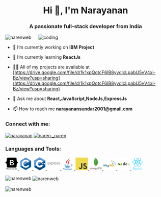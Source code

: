 <h1 align="center">Hi 👋, I'm Narayanan</h1>
<h3 align="center">A passionate full-stack developer from India</h3>
<img align="right" alt ="coding" width="400" src="https://www.google.com/url?sa=i&url=https%3A%2F%2Fgithub.com%2Frudrabarad%2FGifs&psig=AOvVaw2MfthsxXjM_0QWKgwHU6J_&ust=1669131298947000&source=images&cd=vfe&ved=0CA8QjRxqFwoTCNDF6OLMv_sCFQAAAAAdAAAAABAE">
<p align="left"> <img src="https://komarev.com/ghpvc/?username=narenweb&label=Profile%20views&color=0e75b6&style=flat" alt="narenweb" /> </p>

- 🔭 I’m currently working on **IBM Project**

- 🌱 I’m currently learning **ReactJs**

- 👨‍💻 All of my projects are available at [https://drive.google.com/file/d/1k1xpQotcF6IB8yydlcLpabU5vV4xi-Bz/view?usp=sharing](https://drive.google.com/file/d/1k1xpQotcF6IB8yydlcLpabU5vV4xi-Bz/view?usp=sharing)

- 💬 Ask me about **React,JavaScript,NodeJs,ExpressJs**

- 📫 How to reach me **narayanansundar2001@gmail.com**

<h3 align="left">Connect with me:</h3>
<p align="left">
<a href="https://codesandbox.com/narayanan" target="blank"><img align="center" src="https://raw.githubusercontent.com/rahuldkjain/github-profile-readme-generator/master/src/images/icons/Social/codesandbox.svg" alt="narayanan" height="30" width="40" /></a>
<a href="https://instagram.com/naren._naren" target="blank"><img align="center" src="https://raw.githubusercontent.com/rahuldkjain/github-profile-readme-generator/master/src/images/icons/Social/instagram.svg" alt="naren._naren" height="30" width="40" /></a>
</p>

<h3 align="left">Languages and Tools:</h3>
<p align="left"> <a href="https://getbootstrap.com" target="_blank" rel="noreferrer"> <img src="https://raw.githubusercontent.com/devicons/devicon/master/icons/bootstrap/bootstrap-plain-wordmark.svg" alt="bootstrap" width="40" height="40"/> </a> <a href="https://www.cprogramming.com/" target="_blank" rel="noreferrer"> <img src="https://raw.githubusercontent.com/devicons/devicon/master/icons/c/c-original.svg" alt="c" width="40" height="40"/> </a> <a href="https://www.w3schools.com/cpp/" target="_blank" rel="noreferrer"> <img src="https://raw.githubusercontent.com/devicons/devicon/master/icons/cplusplus/cplusplus-original.svg" alt="cplusplus" width="40" height="40"/> </a> <a href="https://expressjs.com" target="_blank" rel="noreferrer"> <img src="https://raw.githubusercontent.com/devicons/devicon/master/icons/express/express-original-wordmark.svg" alt="express" width="40" height="40"/> </a> <a href="https://www.java.com" target="_blank" rel="noreferrer"> <img src="https://raw.githubusercontent.com/devicons/devicon/master/icons/java/java-original.svg" alt="java" width="40" height="40"/> </a> <a href="https://developer.mozilla.org/en-US/docs/Web/JavaScript" target="_blank" rel="noreferrer"> <img src="https://raw.githubusercontent.com/devicons/devicon/master/icons/javascript/javascript-original.svg" alt="javascript" width="40" height="40"/> </a> <a href="https://www.mongodb.com/" target="_blank" rel="noreferrer"> <img src="https://raw.githubusercontent.com/devicons/devicon/master/icons/mongodb/mongodb-original-wordmark.svg" alt="mongodb" width="40" height="40"/> </a> <a href="https://www.mysql.com/" target="_blank" rel="noreferrer"> <img src="https://raw.githubusercontent.com/devicons/devicon/master/icons/mysql/mysql-original-wordmark.svg" alt="mysql" width="40" height="40"/> </a> <a href="https://nodejs.org" target="_blank" rel="noreferrer"> <img src="https://raw.githubusercontent.com/devicons/devicon/master/icons/nodejs/nodejs-original-wordmark.svg" alt="nodejs" width="40" height="40"/> </a> <a href="https://reactjs.org/" target="_blank" rel="noreferrer"> <img src="https://raw.githubusercontent.com/devicons/devicon/master/icons/react/react-original-wordmark.svg" alt="react" width="40" height="40"/> </a> </p>

<p><img align="left" src="https://github-readme-stats.vercel.app/api/top-langs?username=narenweb&show_icons=true&locale=en&layout=compact" alt="narenweb" /></p>

<p>&nbsp;<img align="center" src="https://github-readme-stats.vercel.app/api?username=narenweb&show_icons=true&locale=en" alt="narenweb" /></p>

<p><img align="center" src="https://github-readme-streak-stats.herokuapp.com/?user=narenweb&" alt="narenweb" /></p>
